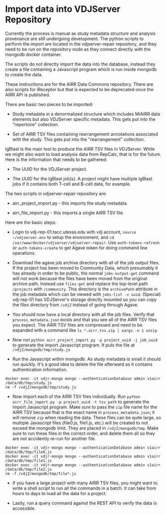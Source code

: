 Import data into VDJServer Repository
=====================================

Currently the process is manual as study metadata structure and
analysis provenance are still undergoing development. The python
scripts to perform the import are located in the vdjserver-repair
repository, and they need to be run on the repository node as they
connect directly with the mongodb docker container.

The scripts do not directly import the data into the database, instead
they create a file containing a Javascript program which is run inside
mongodb to create the data.

These instructions are for the AIRR Data Commons repository. There are
also scripts for iReceptor but that is expected to be deprecated once
the AIRR API is published.

There are basic two pieces to be imported:

* Study metadata in a denormalized structure which includes MiAIRR
  data elements but also VDJServer specific metadata. This gets put
  into the "repertoire" collection.

* Set of AIRR TSV files containing rearrangement annotations
  associated with the study. This gets put into the "rearrangement"
  collection.

IgBlast is the main tool to produce the AIRR TSV files in
VDJServer. While we might also want to load analysis data from
RepCalc, that is for the future. Here is the information that needs to
be gathered:

* The UUID for the VDJServer project.

* The UUID for the IgBlast job(s). A project might have multiple
  IgBlast jobs if it contains both T-cell and B-cell data, for
  example.

The two scripts in vdjserver-repair repository are:

* airr_project_import.py - this imports the study metadata.

* airr_file_import.py - this imports a single AIRR TSV file.

Here are the basic steps:

* Login to vdj-rep-01.tacc.utexas.edu with vdj account, `source
  ~/vdjserver.env` to setup the environment, and `cd
  /var/www/docker/vdjserver/vdjserver-repair`. Use
  `auth-tokens-refresh` or `auth-tokens-create` to get Agave token for
  doing command line operations.

* Download the agave job archive directory with all of the job output
  files. If the project has been moved to Community Data, which
  presumably it has already in order to be public, the normal
  `jobs-output-get` command will not work because the files have been
  moved from the original archive path. Instead use `files-get` and
  replace the top-level path `/projects` with `/community`. This
  directory is the `archivePath` attribute in the job metadata which
  can be viewed with `jobs-list -v uuid`. (Special) vdj-rep-01 has
  VDJServer's storage directly mounted so you can copy the files
  directory from `/vdjZ` instead of going through Agave.

* You should now have a local directory with all the job files. Verify
  that `process_metadata.json` exists and that you see all of the AIRR
  TSV files you expect. The AIRR TSV files are compressed and need to
  be expanded with a command like `ls *.airr.tsv.zip | xargs -n 1
  unzip`

* Now run `python airr_project_import.py -p project_uuid -j job_uuid`
  to generate the import Javascript program. It puts the file at
  `/vdjZ/mongodb/tmp/study.js`

* Run the Javascript within mongodb. As study metadata is small it
  should run quickly. It's a good idea to delete the file afterward as
  it contains authentication information.

```
docker exec -it vdjr-mongo mongo --authenticationDatabase admin v1airr /data/db/tmp/study.js
rm -f /vdjZ/mongodb/tmp/study.js
```

* Now import each of the AIRR TSV files individually. Run `python
  airr_file_import.py -p project_uuid -t tsv_path` to generate the
  import Javascript program. Make sure to pass the `zip` file name for
  the AIRR TSV because that is the exact name in
  `process_metadata.json`; it will remove `zip` when reading the
  data. These files can be quite large, so multiple Javascript files
  (file0.js, file1.js, etc.)  will be created to not exceed the
  mongodb limit. They are placed in `/vdjZ/mongodb/tmp`. Make sure to
  run these files in the correct order, and delete them all so they
  are not accidently re-run for another file.

```
docker exec -it vdjr-mongo mongo --authenticationDatabase admin v1airr /data/db/tmp/file0.js
docker exec -it vdjr-mongo mongo --authenticationDatabase admin v1airr /data/db/tmp/file1.js
docker exec -it vdjr-mongo mongo --authenticationDatabase admin v1airr /data/db/tmp/file2.js
rm -f /vdjZ/mongodb/tmp/file*.js
```

* If you have a large project with many AIRR TSV files, you might want
  to write a shell script to run all the commands in a batch. It can
  take from hours to days to load all the data for a project.

* Lastly, run a query command against the REST API to verify the data
  is accessible.
